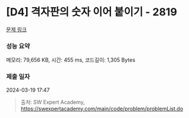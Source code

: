 # [D4] 격자판의 숫자 이어 붙이기 - 2819 

[문제 링크](https://swexpertacademy.com/main/code/problem/problemDetail.do?contestProbId=AV7I5fgqEogDFAXB) 

### 성능 요약

메모리: 79,656 KB, 시간: 455 ms, 코드길이: 1,305 Bytes

### 제출 일자

2024-03-19 17:47



> 출처: SW Expert Academy, https://swexpertacademy.com/main/code/problem/problemList.do